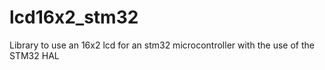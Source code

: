 # lcd16x2_stm32
Library to use an 16x2 lcd for an stm32 microcontroller with the use of the STM32 HAL
